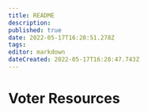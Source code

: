 ```yaml
---
title: README
description: 
published: true
date: 2022-05-17T16:28:51.278Z
tags: 
editor: markdown
dateCreated: 2022-05-17T16:28:47.743Z
---
```


# Voter Resources

<style>
.theme-default-content:not(.custom){
    max-width:1280px;
}
.resourceCard{
    flex-basis:30%; margin-bottom:1rem
}
</style>
<div style="display:flex; flex-direction:row; flex-wrap:wrap; justify-content:space-evenly; align-content:space-around">
<ResourceCard
    class="resourceCard"
    headerColor="#001D9D"
    title="Cronología del Fondo"
    subtitle="Una línea de tiempo sobre el ciclo de vida de los fondos."
    url="/es/funds/"
    target="_self"
    linkText="Ir a la Página"
    text="Una línea de tiempo sobre el ciclo de vida de los Fondos." />

<ResourceCard
    class="resourceCard"
    headerColor="#0088CC"
    title="Guía de Votación"
    subtitle="Oficial - Proyecto Catalyst (Fondo 3)"
    url="/es/voters/fund3.html"
    target="_self"
    linkText="Ir a la Página"
    text="Información para votar en el Proyecto Catalyst." />

<ResourceCard
    class="resourceCard"
    headerColor="#001D9D"
    title="Análisis de los resultados de las votaciones."
    subtitle="Fondo 2"
    url="https://docs.google.com/spreadsheets/d/1rNRrF6jeKjKb2wTZXBZIvyi7mfCqYTNDbTlyjgbsuU0/edit#gid=449885406"
    linkText="Ir a la Página"
    text="Fondo 2 - Resultados de Votos Alternativos - por Daniel Ribar." />

<ResourceCard
    class="resourceCard"
    headerColor="#001D9D"
    title="Voter Rewards"
    subtitle="Oficial - Proyecto Catalyst (Fondo 3)"
    url="https://docs.google.com/document/d/1Z2qLzGbLQxLgfDKqnTZFTL3IM28V8uUykptng0p5jbE/edit"
    linkText="Ir a la Página"
    text="¿Cuánto recibiré de recompensa en las votaciones al final del Fondo 3?" />

<ResourceCard
    class="resourceCard"
    headerColor="#0088CC"
    title="Guía de registro para votar en el Proyecto Catalyst"
    subtitle="Oficial"
    url="https://drive.google.com/file/d/1-n1IIvGf10_46uhgwMU_sMLoJYsVK8yx/view"
    linkText="Ir a la Página"
    text="El sistema de votación del Proyecto Catalyst es un componente vital de Voltaire y de la gobernanza en la cadena para el ecosistema de Cardano. El Proyecto Catalyst emplea IdeaScale como plataforma de innovación colaborativa, haciendo posible que los titulares de ada dirijan el desarrollo y entreguen fondos a los proyectos emergentes." />

<ResourceCard
    class="resourceCard"
    headerColor="#0088CC"
    title="Votaciones de Expertos"
    subtitle="Contenido comunitario"
    url="https://docs.google.com/spreadsheets/d/1f3n-3X98WYuXBdPhBW5EmOapaChfUjAWOYgqhuOGfLw/edit#gid=1511145570"
    linkText="Ir a la Página"
    text="Mi análisis del Fondo 2" />

</div>
